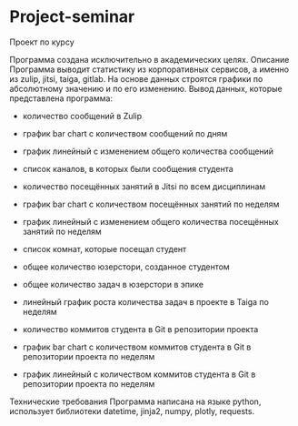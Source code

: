 # Project-seminar
Проект по курсу

Программа создана исключительно в академических целях.
Описание
Программа выводит статистику из корпоративных сервисов, а именно из zulip, jitsi, taiga, gitlab. На основе данных строятся графики по абсолютному значению и по его изменению. Вывод данных, которые представлена программа:
- количество сообщений в Zulip
- график bar chart c количеством сообщений по дням
- график линейный с изменением общего количества сообщений
- список каналов, в которых были сообщения студента
- количество посещённых занятий в Jitsi по всем дисциплинам
- график bar chart c количеством посещённых занятий по неделям
- график линейный с изменением общего количества посещённых занятий по неделям
- список комнат, которые посещал студент

- общее количество юзерстори, созданное студентом
- общее количество задач в юзерстори в эпике
- линейный график роста количества задач в проекте в Taiga по неделям

- количество коммитов студента в Git в репозитории проекта
- график bar chart c количеством коммитов студента в Git в репозитории проекта по неделям
- график линейный с количеством коммитов студента в Git в репозитории проекта по неделям

Технические требования
Программа написана на языке python, использует библиотеки datetime, jinja2, numpy, plotly, requests.
